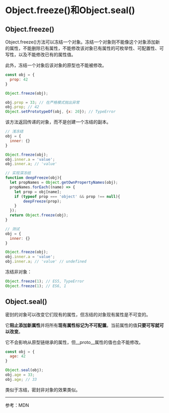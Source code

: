 # Object.freeze()和Object.seal()

## Object.freeze()

Object.freeze()方法可以冻结一个对象。冻结一个对象则不能像这个对象添加新的属性，不能删除已有属性，不能修改该对象已有属性的可枚举性、可配置性、可写性，以及不能修改已有的属性值。

此外，冻结一个对象后该对象的原型也不能被修改。

```js
const obj = {
  prop: 42
}

Object.freeze(obj);

obj.prop = 33; // 在严格模式抛出异常
obj.prop; // 42
Object.setPrototypeOf(obj, {x: 20}); // TypeError
```

该方法返回传递的对象，而不是创建一个冻结的副本。

```js
// 浅冻结
obj = {
  inner: {}
}

Object.freeze(obj);
obj.inner.a = 'value';
obj.inner.a; // 'value'
```

```js
// 实现深冻结
function deepFreeze(obj){
  let propNames = Object.getOwnPropertyNames(obj);
  propNames.forEach((name) => {
  	let prop = obj[name];
    if (typeof prop === 'object' && prop !== null){
    	deepFreeze(prop);
    }
  });
  return Object.freeze(obj);
}

// 测试
obj = {
  inner: {}
}

Object.freeze(obj);
obj.inner.a = 'value';
obj.inner.a; // 'value' // undefined
```

冻结非对象：

```js
Object.freeze(1); // ES5, TypeError
Object.freeze(1); // ES6, 1
```

## Object.seal()

密封的对象可以改变它们现有的属性，但冻结的对象现有属性是不可变的。

它**阻止添加新属性**并将所有**现有属性标记为不可配置**。当前属性的值**只要可写就可以改变**。

它不会影响从原型链继承的属性，但__proto__属性的值也会不能修改。

```js
const obj = {
  age: 42
}

Object.seal(obj);
obj.age = 33;
obj.age; // 33
```

类似于冻结，密封非对象的效果类似。

---

参考：MDN